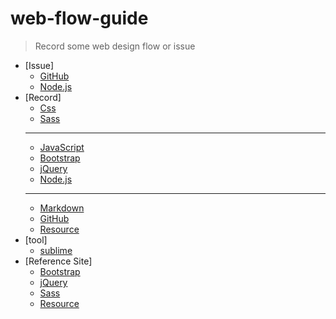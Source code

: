 # web-flow-guide

> Record some web design flow or issue

*   [Issue]
    *   [GitHub](./github/issue.md)  
    *   [Node.js](./node/issue.md)
*   [Record]
	*   [Css](./css/record.md)
	*   [Sass](./sass/record.md)
	***
    *   [JavaScript](./javascript/record.md)	
    *   [Bootstrap](./bootstrap/record.md)
    *   [jQuery](./jquery/record.md)
    *   [Node.js](./node/record.md)
	***
    *   [Markdown](./markdown/record.md)
    *   [GitHub](./github/record.md)
    *   [Resource](./resource/record.md)
*   [tool]
    *   [sublime](./tool/sublime.md)
*   [Reference Site]
    *   [Bootstrap](./bootstrap/link.md)
    *   [jQuery](./jquery/link.md)
	*   [Sass](./sass/link.md)
	*   [Resource](./resource/link.md)

